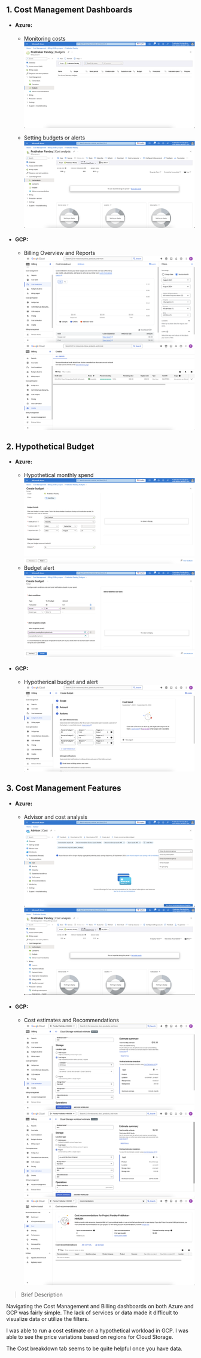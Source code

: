## 1. Cost Management Dashboards
- #### Azure:
    - Monitoring costs
    ![alt text](img/AzureBudgets.png)

    - Setting budgets or alerts
    ![alt text](img/AzureCosts.png)

- #### GCP:
    - Billing Overview and Reports
    ![alt text](img/GCP_cost_brkdwn.png)
    ![alt text](img/GCP_Credits.png)


## 2. Hypothetical Budget

- #### Azure: 
    - Hypothetical monthly spend
    ![alt text](img/az_hyp_budget.png)
    - Budget alert
    ![alt text](img/az_hyp_budget_alert.png)

- #### GCP: 
    - Hypotherical budget and alert
    ![alt text](img/gcp_hyp_budget_alert.png)

## 3. Cost Management Features

- #### Azure:
    - Advisor and cost analysis
    ![alt text](img/az_advisor_cost.png)
    ![alt text](img/az_cost_analysis.png)

- #### GCP:
    - Cost estimates and Recommendations
    ![alt text](img/GCP_cost_estim1.png)
    ![alt text](img/GCP_cost_estim2.png)
    ![alt text](img/gcp_cost_rec.png)



> Brief Description

Navigating the Cost Management and Billing dashboards on both Azure and GCP was fairly simple. The lack of services or data made it difficult to visualize data or utilize the filters. 

I was able to run a cost estimate on a hypothetical workload in GCP. I was able to see the price variations based on regions for Cloud Storage.

The Cost breakdown tab seems to be quite helpful once you have data. 
